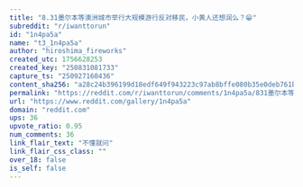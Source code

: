 ```yaml
---
title: "8.31墨尔本等澳洲城市举行大规模游行反对移民，小黄人还想润么？😁"
subreddit: "r/iwanttorun"
id: "1n4pa5a"
name: "t3_1n4pa5a"
author: "hiroshima_fireworks"
created_utc: 1756628253
created_key: "250831081733"
capture_ts: "250927160436"
content_sha256: "a28c24b396199d18edf649f943223c97ab8bffe080b35e0deb761bfd9e421dc1"
permalink: "https://reddit.com/r/iwanttorun/comments/1n4pa5a/831墨尔本等澳洲城市举行大规模游行反对移民小黄人还想润么/"
url: "https://www.reddit.com/gallery/1n4pa5a"
domain: "reddit.com"
ups: 36
upvote_ratio: 0.95
num_comments: 36
link_flair_text: "不懂就问"
link_flair_css_class: ""
over_18: false
is_self: false
---
```


